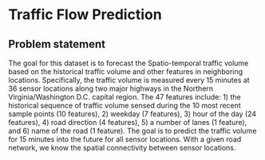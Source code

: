 # Traffic Flow Prediction
## Problem statement
The goal for this dataset is to forecast the Spatio-temporal traffic volume based on the historical traffic volume and other features in neighboring locations. Specifically, the traffic volume is measured every 15 minutes at 36 sensor locations along two major highways in the Northern Virginia/Washington D.C. capital region. The 47 features include: 1) the historical sequence of traffic volume sensed during the 10 most recent sample points (10 features), 2) weekday (7 features), 3) hour of the day (24 features), 4) road direction (4 features), 5) a number of lanes (1 feature), and 6) name of the road (1 feature). The goal is to predict the traffic volume for 15 minutes into the future for all sensor locations. With a given road network, we know the spatial connectivity between sensor locations.

